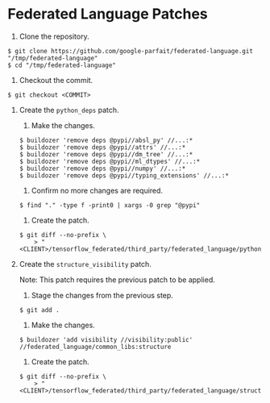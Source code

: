 # Federated Language Patches

1.  Clone the repository.

```shell
$ git clone https://github.com/google-parfait/federated-language.git "/tmp/federated-language"
$ cd "/tmp/federated-language"
```

1.  Checkout the commit.

```shell
$ git checkout <COMMIT>
```

1.  Create the `python_deps` patch.

    1.  Make the changes.

    ```shell
    $ buildozer 'remove deps @pypi//absl_py' //...:*
    $ buildozer 'remove deps @pypi//attrs' //...:*
    $ buildozer 'remove deps @pypi//dm_tree' //...:*
    $ buildozer 'remove deps @pypi//ml_dtypes' //...:*
    $ buildozer 'remove deps @pypi//numpy' //...:*
    $ buildozer 'remove deps @pypi//typing_extensions' //...:*
    ```

    1.  Confirm no more changes are required.

    ```shell
    $ find "." -type f -print0 | xargs -0 grep "@pypi"
    ```

    1.  Create the patch.

    ```shell
    $ git diff --no-prefix \
        > "<CLIENT>/tensorflow_federated/third_party/federated_language/python_deps.patch"
    ```

1.  Create the `structure_visibility` patch.

    Note: This patch requires the previous patch to be applied.

    1.  Stage the changes from the previous step.

    ```shell
    $ git add .
    ```

    1.  Make the changes.

    ```shell
    $ buildozer 'add visibility //visibility:public' //federated_language/common_libs:structure
    ```

    1.  Create the patch.

    ```shell
    $ git diff --no-prefix \
        > "<CLIENT>/tensorflow_federated/third_party/federated_language/structure_visibility.patch"
    ```

